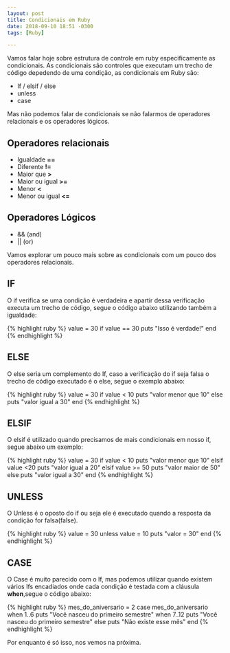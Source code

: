 ```yaml
---
layout: post
title: Condicionais em Ruby
date: 2018-09-10 18:51 -0300
tags: [Ruby]

---
```


Vamos falar hoje sobre estrutura de controle em ruby especificamente as condicionais. As condicionais são controles que executam um trecho de código depedendo de uma condição, as condicionais em Ruby são:

* If / elsif / else
* unless
* case

Mas não podemos falar de condicionais se não falarmos de operadores relacionais e os operadores lógicos.

## Operadores relacionais

* Igualdade **==**
* Diferente **!=**
* Maior que **>**
* Maior ou igual **>=**
* Menor **<**
* Menor ou igual **<=**

## Operadores Lógicos
* && (and) 
* \|\| (or)

Vamos explorar um pouco mais sobre as condicionais com um pouco dos operadores relacionais.

## IF
O if verifica se uma condição é verdadeira e apartir dessa verificação executa um trecho de código, segue o código abaixo utilizando também a igualdade:

{% highlight ruby %}
value = 30
if value == 30
	puts "Isso é verdade!"
end
{% endhighlight %}
## ELSE
O else seria um complemento do If, caso a verificação do if seja falsa o trecho de  código executado é o else, segue o exemplo abaixo:

{% highlight ruby %}
value = 30
if value < 10
	puts "valor menor que 10"
else
	puts "valor igual a 30"	
end
{% endhighlight %}
## ELSIF
O elsif é utilizado quando precisamos de mais condicionais em nosso if, segue abaixo um exemplo:

{% highlight ruby %}
value = 30
if value < 10
 	puts "valor menor que 10"
elsif value <20
	puts "valor igual a 20"
elsif value >= 50
	puts "valor maior de 50"
else
	puts "valor igual a 30"
end
{% endhighlight %}

## UNLESS
O Unless é o oposto do if ou seja ele é executado  quando a resposta da condição for falsa(false).

{% highlight ruby %}
value = 30
unless value = 10
	puts "valor = 30"
end
{% endhighlight %}
## CASE

O Case é muito parecido com o If, mas podemos utilizar quando existem vários Ifs encadiados onde cada condição é testada com a cláusula **when**,segue o código abaixo:

{% highlight ruby %}
mes_do_aniversario = 2
case mes_do_aniversario
when 1..6
	puts "Você nasceu do primeiro semestre"
when 7..12
	puts "Você nasceu do primeiro semestre"
else
 puts "Não existe esse mês"
end
{% endhighlight %}

Por enquanto é só isso, nos vemos na próxima.

